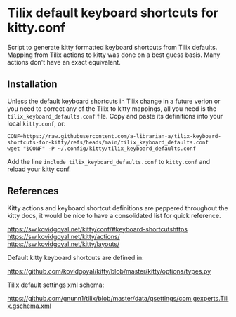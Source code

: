 # Tilix default keyboard shortcuts for kitty.conf

Script to generate kitty formatted keyboard shortcuts from Tilix defaults.
Mapping from Tilix actions to kitty was done on a best guess basis. Many actions
don't have an exact equivalent. 

## Installation

Unless the default keyboard shortcuts in Tilix change in a future verion or you
need to correct any of the Tilix to kitty mappings, all you need is the
`tilix_keyboard_defaults.conf` file. Copy and paste its definitions into your
local `kitty.conf`, or:

```
CONF=https://raw.githubusercontent.com/a-librarian-a/tilix-keyboard-shortcuts-for-kitty/refs/heads/main/tilix_keyboard_defaults.conf
wget "$CONF" -P ~/.config/kitty/tilix_keyboard_defaults.conf 
```

Add the line `include tilix_keyboard_defaults.conf` to `kitty.conf` and reload
your kitty conf.

## References

Kitty actions and keyboard shortcut definitions are peppered throughout the
kitty docs, it would be nice to have a consolidated list for quick reference.

https://sw.kovidgoyal.net/kitty/conf/#keyboard-shortcutshttps
https://sw.kovidgoyal.net/kitty/actions/
https://sw.kovidgoyal.net/kitty/layouts/

Default kitty keyboard shortcuts are defined in:

https://github.com/kovidgoyal/kitty/blob/master/kitty/options/types.py

Tilix default settings xml schema:

https://github.com/gnunn1/tilix/blob/master/data/gsettings/com.gexperts.Tilix.gschema.xml
